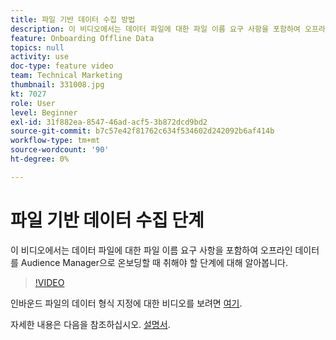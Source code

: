 ```yaml
---
title: 파일 기반 데이터 수집 방법
description: 이 비디오에서는 데이터 파일에 대한 파일 이름 요구 사항을 포함하여 오프라인 데이터를 Audience Manager으로 온보딩할 때 취해야 할 단계에 대해 알아봅니다.
feature: Onboarding Offline Data
topics: null
activity: use
doc-type: feature video
team: Technical Marketing
thumbnail: 331008.jpg
kt: 7027
role: User
level: Beginner
exl-id: 31f882ea-8547-46ad-acf5-3b872dcd9bd2
source-git-commit: b7c57e42f81762c634f534602d242092b6af414b
workflow-type: tm+mt
source-wordcount: '90'
ht-degree: 0%

---
```


# 파일 기반 데이터 수집 단계

이 비디오에서는 데이터 파일에 대한 파일 이름 요구 사항을 포함하여 오프라인 데이터를 Audience Manager으로 온보딩할 때 취해야 할 단계에 대해 알아봅니다.

>[!VIDEO](https://video.tv.adobe.com/v/331008/?quality=12&learn=on)

인바운드 파일의 데이터 형식 지정에 대한 비디오를 보려면 [여기](formatting-and-ingesting-file-based-data.md).

자세한 내용은 다음을 참조하십시오. [설명서](https://experienceleague.adobe.com/docs/audience-manager/user-guide/implementation-integration-guides/sending-audience-data/batch-data-transfer-process/inbound-s3-filenames.html).
